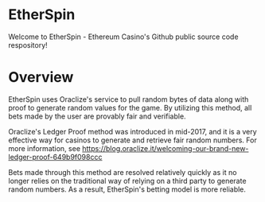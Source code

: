 # EtherSpin
Welcome to EtherSpin - Ethereum Casino's Github public source code respository!

# Overview

EtherSpin uses Oraclize's service to pull random bytes of data along with proof to generate random values for the game. By utilizing this method, all bets made by the user are provably fair and verifiable. 

Oraclize's Ledger Proof method was introduced in mid-2017, and it is a very effective way for casinos to generate and retrieve fair random numbers. For more information, see https://blog.oraclize.it/welcoming-our-brand-new-ledger-proof-649b9f098ccc

Bets made through this method are resolved relatively quickly as it no longer relies on the traditional way of relying on a third party to generate random numbers. As a result, EtherSpin's betting model is more reliable.
